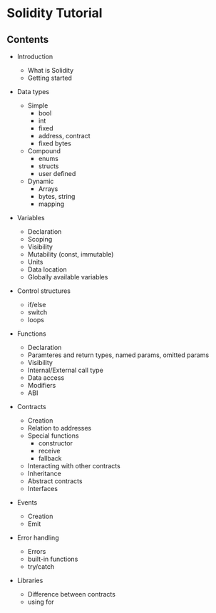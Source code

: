 # Solidity Tutorial

## Contents
- Introduction
    - What is Solidity
    - Getting started
- Data types
    - Simple
        - bool
        - int
        - fixed
        - address, contract
        - fixed bytes
    - Compound
        - enums
        - structs
        - user defined
    - Dynamic
        - Arrays
        - bytes, string
        - mapping

- Variables
    - Declaration
    - Scoping
    - Visibility
    - Mutability (const, immutable)
    - Units
    - Data location
    - Globally available variables

- Control structures
    - if/else
    - switch
    - loops

- Functions
    - Declaration
    - Paramteres and return types, named params, omitted params
    - Visibility
    - Internal/External call type
    - Data access
    - Modifiers
    - ABI

- Contracts
    - Creation
    - Relation to addresses
    - Special functions
        - constructor
        - receive
        - fallback
    - Interacting with other contracts
    - Inheritance
    - Abstract contracts
    - Interfaces

- Events
    - Creation
    - Emit

- Error handling
    - Errors
    - built-in functions
    - try/catch

- Libraries
    - Difference between contracts
    - using for